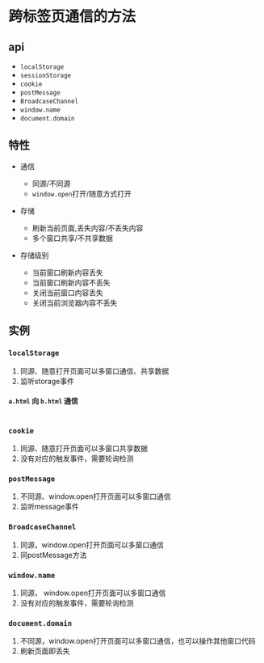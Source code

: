 # 跨标签页通信的方法

## api

 - `localStorage`
 - `sessionStorage`
 - `cookie`
 - `postMessage`
 - `BroadcaseChannel`
 - `window.name`
 - `document.domain`
  
## 特性
  
 - 通信
     - 同源/不同源
     - `window.open`打开/随意方式打开
 - 存储
     - 刷新当前页面,丢失内容/不丢失内容
     - 多个窗口共享/不共享数据
     
 - 存储级别
     - 当前窗口刷新内容丢失
     - 当前窗口刷新内容不丢失
     - 关闭当前窗口内容丢失
     - 关闭当前浏览器内容不丢失

## 实例

### `localStorage`

1. 同源、随意打开页面可以多窗口通信、共享数据
2. 监听storage事件
#### `a.html` 向 `b.html` 通信

``` js
```

### `cookie`

1. 同源、随意打开页面可以多窗口共享数据
2. 没有对应的触发事件，需要轮询检测

### `postMessage` 

1. 不同源、window.open打开页面可以多窗口通信
2. 监听message事件

### `BroadcaseChannel`

1. 同源，window.open打开页面可以多窗口通信
2. 同postMessage方法

### `window.name`

1. 同源， window.open打开页面可以多窗口通信
2. 没有对应的触发事件，需要轮询检测

### `document.domain`

1. 不同源，window.open打开页面可以多窗口通信，也可以操作其他窗口代码
2. 刷新页面即丢失
